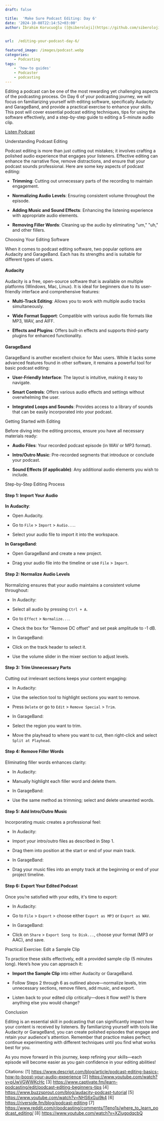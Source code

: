 ```yaml
---
draft: false

title:  'Make Sure Podcast Editing: Day 6'
date: '2024-10-08T22:14:52+03:00'
author: İbrahim Korucuoğlu ([@siberoloji](https://github.com/siberoloji))
 
 
url:  /editing-your-podcast-day-6/
 
featured_image: /images/podcast.webp
categories:
    - Podcasting
tags:
    - 'how-to guides'
    - Podcaster
    - podcasting
---
```



Editing a podcast can be one of the most rewarding yet challenging aspects of the podcasting process. On Day 6 of your podcasting journey, we will focus on familiarizing yourself with editing software, specifically Audacity and GarageBand, and provide a practical exercise to enhance your skills. This post will cover essential podcast editing techniques, tips for using the software effectively, and a step-by-step guide to editing a 5-minute audio clip.


<!-- wp:buttons -->
<div class="wp-block-buttons"><!-- wp:button -->
<div class="wp-block-button"><a class="wp-block-button__link wp-element-button" href="https://podcasters.spotify.com/pod/show/siberoloji/episodes/Editing-Your-Podcast-Day-6-e2ptult" target="_blank" rel="noreferrer noopener">Listen Podcast</a></div>
<!-- /wp:button --></div>
<!-- /wp:buttons -->


Understanding Podcast Editing



Podcast editing is more than just cutting out mistakes; it involves crafting a polished audio experience that engages your listeners. Effective editing can enhance the narrative flow, remove distractions, and ensure that your podcast sounds professional. Here are some key aspects of podcast editing:


* **Trimming**: Cutting out unnecessary parts of the recording to maintain engagement.

* **Normalizing Audio Levels**: Ensuring consistent volume throughout the episode.

* **Adding Music and Sound Effects**: Enhancing the listening experience with appropriate audio elements.

* **Removing Filler Words**: Cleaning up the audio by eliminating "um," "uh," and other fillers.




Choosing Your Editing Software



When it comes to podcast editing software, two popular options are Audacity and GarageBand. Each has its strengths and is suitable for different types of users.


#### **Audacity**



Audacity is a free, open-source software that is available on multiple platforms (Windows, Mac, Linux). It is ideal for beginners due to its user-friendly interface and comprehensive features:


* **Multi-Track Editing**: Allows you to work with multiple audio tracks simultaneously.

* **Wide Format Support**: Compatible with various audio file formats like MP3, WAV, and AIFF.

* **Effects and Plugins**: Offers built-in effects and supports third-party plugins for enhanced functionality.



#### **GarageBand**



GarageBand is another excellent choice for Mac users. While it lacks some advanced features found in other software, it remains a powerful tool for basic podcast editing:


* **User-Friendly Interface**: The layout is intuitive, making it easy to navigate.

* **Smart Controls**: Offers various audio effects and settings without overwhelming the user.

* **Integrated Loops and Sounds**: Provides access to a library of sounds that can be easily incorporated into your podcast.




Getting Started with Editing



Before diving into the editing process, ensure you have all necessary materials ready:


* **Audio Files**: Your recorded podcast episode (in WAV or MP3 format).

* **Intro/Outro Music**: Pre-recorded segments that introduce or conclude your podcast.

* **Sound Effects (if applicable)**: Any additional audio elements you wish to include.




Step-by-Step Editing Process


#### Step 1: Import Your Audio



**In Audacity**:


* Open Audacity.

* Go to `File` > `Import` > `Audio...`.

* Select your audio file to import it into the workspace.




**In GarageBand**:


* Open GarageBand and create a new project.

* Drag your audio file into the timeline or use `File` > `Import`.



#### Step 2: Normalize Audio Levels



Normalizing ensures that your audio maintains a consistent volume throughout:


* In Audacity:



* Select all audio by pressing `Ctrl + A`.

* Go to `Effect` > `Normalize...`.

* Check the box for "Remove DC offset" and set peak amplitude to -1 dB.



* In GarageBand:



* Click on the track header to select it.

* Use the volume slider in the mixer section to adjust levels.



#### Step 3: Trim Unnecessary Parts



Cutting out irrelevant sections keeps your content engaging:


* In Audacity:



* Use the selection tool to highlight sections you want to remove.

* Press `Delete` or go to `Edit` > `Remove Special` > `Trim`.



* In GarageBand:



* Select the region you want to trim.

* Move the playhead to where you want to cut, then right-click and select `Split at Playhead`.



#### Step 4: Remove Filler Words



Eliminating filler words enhances clarity:


* In Audacity:

* Manually highlight each filler word and delete them.

* In GarageBand:

* Use the same method as trimming; select and delete unwanted words.



#### Step 5: Add Intro/Outro Music



Incorporating music creates a professional feel:


* In Audacity:

* Import your intro/outro files as described in Step 1.

* Drag them into position at the start or end of your main track.

* In GarageBand:

* Drag your music files into an empty track at the beginning or end of your project timeline.



#### Step 6: Export Your Edited Podcast



Once you’re satisfied with your edits, it's time to export:


* In Audacity:

* Go to `File` > `Export` > choose either `Export as MP3` or `Export as WAV`.

* In GarageBand:

* Click on `Share` > `Export Song to Disk...`, choose your format (MP3 or AAC), and save.




Practical Exercise: Edit a Sample Clip



To practice these skills effectively, edit a provided sample clip (5 minutes long). Here’s how you can approach it:


* **Import the Sample Clip** into either Audacity or GarageBand.

* Follow Steps 2 through 6 as outlined above—normalize levels, trim unnecessary sections, remove fillers, add music, and export.

* Listen back to your edited clip critically—does it flow well? Is there anything else you would change?




Conclusion



Editing is an essential skill in podcasting that can significantly impact how your content is received by listeners. By familiarizing yourself with tools like Audacity or GarageBand, you can create polished episodes that engage and retain your audience's attention. Remember that practice makes perfect; continue experimenting with different techniques until you find what works best for you.



As you move forward in this journey, keep refining your skills—each episode will become easier as you gain confidence in your editing abilities!



Citations: [1] https://www.descript.com/blog/article/podcast-editing-basics-how-to-boost-your-audio-experience [2] https://www.youtube.com/watch?v=pUwVGWWKcHc [3] https://www.captivate.fm/learn-podcasting/edit/podcast-editing-beginners-tips [4] https://www.buzzsprout.com/blog/audacity-podcast-tutorial [5] https://www.youtube.com/watch?v=NHS6xGui9k4 [6] https://riverside.fm/blog/podcast-editing [7] https://www.reddit.com/r/podcasting/comments/11eno1s/where_to_learn_podcast_editing/ [8] https://www.youtube.com/watch?v=XZlugodqcbQ
